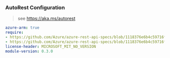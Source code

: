### AutoRest Configuration

> see https://aka.ms/autorest

``` yaml
azure-arm: true
require:
- https://github.com/Azure/azure-rest-api-specs/blob/1118376e6b4c59716f4a2bcf3ddea212aeee5536/specification/resourcegraph/resource-manager/readme.md
- https://github.com/Azure/azure-rest-api-specs/blob/1118376e6b4c59716f4a2bcf3ddea212aeee5536/specification/resourcegraph/resource-manager/readme.go.md
license-header: MICROSOFT_MIT_NO_VERSION
module-version: 0.3.0

```